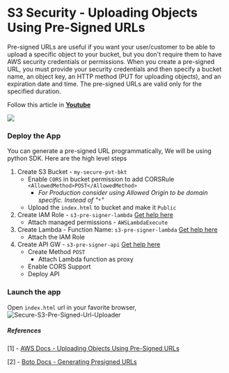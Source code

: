# S3 Security - Uploading Objects Using Pre-Signed URLs

Pre-signed URLs are useful if you want your user/customer to be able to upload a specific object to your bucket, but you don't require them to have AWS security credentials or permissions. When you create a pre-signed URL, you must provide your security credentials and then specify a bucket name, an object key, an HTTP method (PUT for uploading objects), and an expiration date and time. The pre-signed URLs are valid only for the specified duration.

Follow this article in **[Youtube](https://www.youtube.com/channel/UC_evcfxhjjui5hChhLE08tQ/playlists)**

![](https://raw.githubusercontent.com/miztiik/AWS-Demos/master/How-To/setup-pre-signed-s3-urls/images/signed-url-upload-flow.png)

### Deploy the App
You can generate a pre-signed URL programmatically, We will be using python SDK. Here are the high level steps
1. Create S3 Bucket - `my-secure-pvt-bkt`
   - Enable `CORS` in bucket permission to add CORSRule `<AllowedMethod>POST</AllowedMethod>`
     - _For Production consider using Allowed Origin to be domain specific. Instead of "`*`"_
   - Upload the `index.html` to bucket and make it `Public`
1. Create IAM Role - `s3-pre-signer-lambda` [Get help here](https://www.youtube.com/watch?v=5g0Cuq-qKA0&index=11&list=PLxzKY3wu0_FLaF9Xzpyd9p4zRCikkD9lE)
   - Attach managed permissions - `AWSLambdaExecute`
1. Create Lambda - Function Name: `s3-pre-signer-lambda` [Get help here](https://www.youtube.com/watch?v=paNAQh3QA9E&list=PLxzKY3wu0_FJuyy7dUn5unlWmM7QuPo6e&index=4)
   - Attach the IAM Role
1. Create API GW - `s3-pre-signer-api` [Get help here](https://www.youtube.com/watch?v=uy6husQW7mM&list=PLxzKY3wu0_FJuyy7dUn5unlWmM7QuPo6e&index=8)
   - Create Method `POST`
     - Attach Lambda function as proxy
   - Enable CORS Support
   - Deploy API

### Launch the app
Open `index.html` url in your favorite browser,
![Secure-S3-Pre-Signed-Url-Uploader](https://raw.githubusercontent.com/miztiik/AWS-Demos/master/How-To/setup-pre-signed-s3-urls/images/Screenshot-Valaxy-Miztiik.png)

##### References
[1] - [AWS Docs - Uploading Objects Using Pre-Signed URLs](https://docs.aws.amazon.com/AmazonS3/latest/dev/PresignedUrlUploadObject.html)

[2] - [Boto Docs - Generating Presigned URLs](https://boto3.readthedocs.io/en/latest/guide/s3.html#generating-presigned-urls)